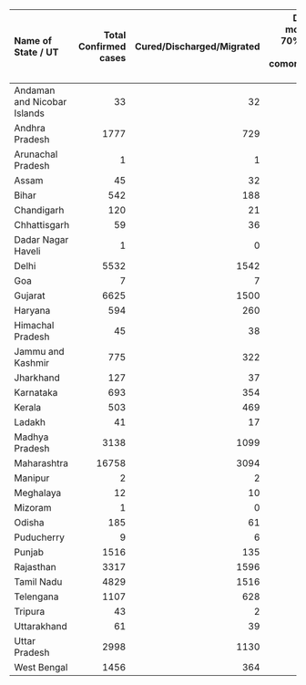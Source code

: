 | Name of State / UT          |   Total Confirmed cases |   Cured/Discharged/Migrated |   Deaths ( more than 70% cases due to comorbidities ) |
|:----------------------------|------------------------:|----------------------------:|------------------------------------------------------:|
| Andaman and Nicobar Islands |                      33 |                          32 |                                                     0 |
| Andhra Pradesh              |                    1777 |                         729 |                                                    36 |
| Arunachal Pradesh           |                       1 |                           1 |                                                     0 |
| Assam                       |                      45 |                          32 |                                                     1 |
| Bihar                       |                     542 |                         188 |                                                     4 |
| Chandigarh                  |                     120 |                          21 |                                                     1 |
| Chhattisgarh                |                      59 |                          36 |                                                     0 |
| Dadar Nagar Haveli          |                       1 |                           0 |                                                     0 |
| Delhi                       |                    5532 |                        1542 |                                                    65 |
| Goa                         |                       7 |                           7 |                                                     0 |
| Gujarat                     |                    6625 |                        1500 |                                                   396 |
| Haryana                     |                     594 |                         260 |                                                     7 |
| Himachal Pradesh            |                      45 |                          38 |                                                     2 |
| Jammu and Kashmir           |                     775 |                         322 |                                                     8 |
| Jharkhand                   |                     127 |                          37 |                                                     3 |
| Karnataka                   |                     693 |                         354 |                                                    29 |
| Kerala                      |                     503 |                         469 |                                                     4 |
| Ladakh                      |                      41 |                          17 |                                                     0 |
| Madhya Pradesh              |                    3138 |                        1099 |                                                   185 |
| Maharashtra                 |                   16758 |                        3094 |                                                   651 |
| Manipur                     |                       2 |                           2 |                                                     0 |
| Meghalaya                   |                      12 |                          10 |                                                     1 |
| Mizoram                     |                       1 |                           0 |                                                     0 |
| Odisha                      |                     185 |                          61 |                                                     2 |
| Puducherry                  |                       9 |                           6 |                                                     0 |
| Punjab                      |                    1516 |                         135 |                                                    27 |
| Rajasthan                   |                    3317 |                        1596 |                                                    92 |
| Tamil Nadu                  |                    4829 |                        1516 |                                                    35 |
| Telengana                   |                    1107 |                         628 |                                                    29 |
| Tripura                     |                      43 |                           2 |                                                     0 |
| Uttarakhand                 |                      61 |                          39 |                                                     1 |
| Uttar Pradesh               |                    2998 |                        1130 |                                                    60 |
| West Bengal                 |                    1456 |                         364 |                                                   144 |